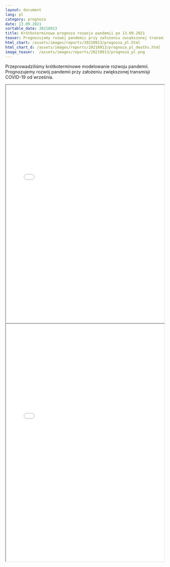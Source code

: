 ```yaml
---
layout: document
lang: pl
category: prognoza
date: 13.09.2021
sortable_date: 20210913
title: Krótkoterminowa prognoza rozwoju pandemii po 13.09.2021 
teaser: Prognozujemy rozwój pandemii przy założeniu zwiększonej transmisji COVID-19 od września.
html_chart: /assets/images/reports/20210913/prognoza_pl.html
html_chart_d: /assets/images/reports/20210913/prognoza_pl_deaths.html
image_teaser:  /assets/images/reports/20210913/prognoza_pl.png
---
```


Przeprowadziliśmy krótkoterminowe modelowanie rozwoju pandemii. Prognozujemy rozwój pandemii przy założeniu zwiększonej transmisji COVID-19 od września.

<div style="text-align: center" class="row 80%">
    <span class="image fit">
        <iframe src="{{ page.html_chart }}" alt="" style="width: 100%; height:54em;"></iframe>
    </span>
</div>

<div style="text-align: center" class="row 80%">
    <span class="image fit">
        <iframe src="{{ page.html_chart_d }}" alt="" style="width: 100%; height:54em;"></iframe>
    </span>
</div>
